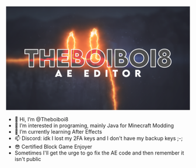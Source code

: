 ![Theboiboi8 2023 Banner Image](https://github.com/Theboiboi8/Theboiboi8/raw/main/Banner%202023.png)

- 👋 Hi, I’m @Theboiboi8
- 👀 I’m interested in programing, mainly Java for Minecraft Modding
- 🌱 I’m currently learning After Effects
- 📫 Discord: idk I lost my 2FA keys and I don't have my backup keys ;-;
- 😎 Certified Block Game Enjoyer
- Sometimes I'll get the urge to go fix the AE code and then remember it isn't public

